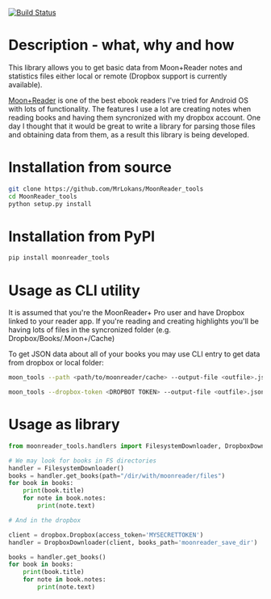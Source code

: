 [![Build Status](http://mrlokans.com/jenkins/job/moonreader_tools/badge/icon)](http://mrlokans.com/jenkins/job/moonreader_tools/)

Description - what, why and how
===========
This library allows you to get basic data from Moon+Reader notes and statistics files either local or remote (Dropbox support is currently available).


[Moon+Reader](https://play.google.com/store/apps/details?id=com.flyersoft.moonreader) is one of the best ebook readers I've tried for Android OS with lots of functionality. The features I use a lot are creating notes when reading books and having them syncronized with my dropbox account. One day I thought that it would be great to write a library for parsing those files and obtaining data from them, as a result this library is being developed. 

Installation from source
========================
```bash
git clone https://github.com/MrLokans/MoonReader_tools
cd MoonReader_tools
python setup.py install
```

Installation from PyPI
======================
```bash
pip install moonreader_tools
```

Usage as CLI utility
====================
It is assumed that you're the MoonReader+ Pro user and have Dropbox linked to your reader app.
If you're reading and creating highlights you'll be having lots of files in the syncronized folder (e.g. Dropbox/Books/.Moon+/Cache)

To get JSON data about all of your books you may use CLI entry to get data from dropbox or local folder:

```bash
moon_tools --path <path/to/moonreader/cache> --output-file <outfile>.json

moon_tools --dropbox-token <DROPBOT TOKEN> --output-file <outfile>.json
```

Usage as library
================
```python
from moonreader_tools.handlers import FilesystemDownloader, DropboxDownloader

# We may look for books in FS directories
handler = FilesystemDownloader()
books = handler.get_books(path="/dir/with/moonreader/files")
for book in books:
    print(book.title)
    for note in book.notes:
        print(note.text)

# And in the dropbox

client = dropbox.Dropbox(access_token='MYSECRETTOKEN')
handler = DropboxDownloader(client, books_path='moonreader_save_dir')

books = handler.get_books()
for book in books:
    print(book.title)
    for note in book.notes:
        print(note.text)
```

